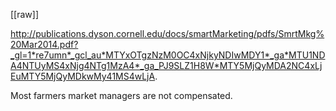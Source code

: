 [[raw]]

http://publications.dyson.cornell.edu/docs/smartMarketing/pdfs/SmrtMkg%20Mar2014.pdf?_gl=1*re7umn*_gcl_au*MTYxOTgzNzM0OC4xNjkyNDIwMDY1*_ga*MTU1NDA4NTUyMS4xNjg4NTg1MzA4*_ga_PJ9SLZ1H8W*MTY5MjQyMDA2NC4xLjEuMTY5MjQyMDkwMy41MS4wLjA.

Most farmers market managers are not compensated.